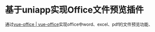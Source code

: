 # 基于uniapp实现Office文件预览插件

通过[vue-office | vue-office](https://501351981.github.io/vue-office/examples/docs/)实现office中word、excel、pdf的文件预览功能、

